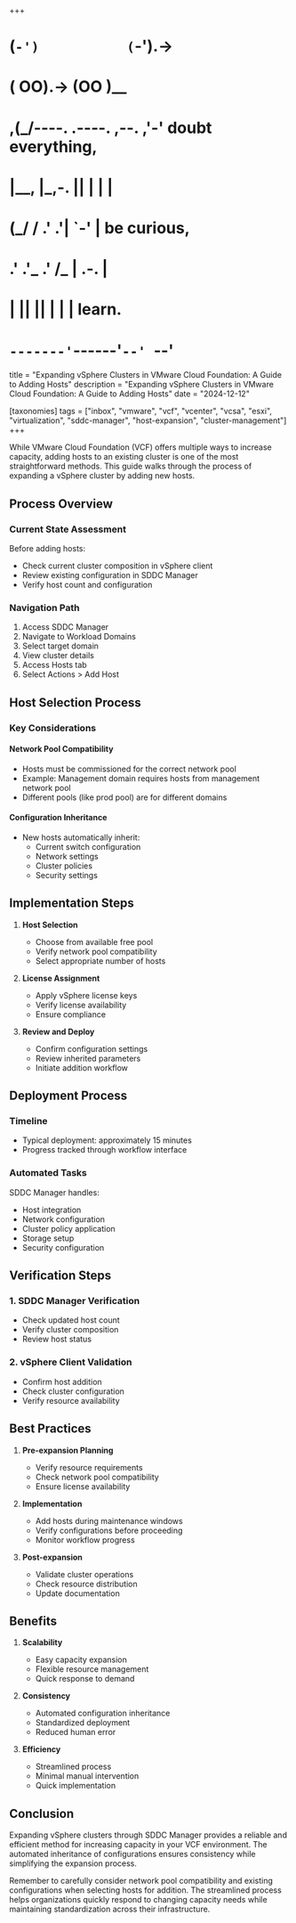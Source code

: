 +++
#   (`-')           (`-').->
#   ( OO).->        (OO )__
# ,(_/----. .----. ,--. ,'-' doubt everything,
# |__,    |\_,-.  ||  | |  |
#  (_/   /    .' .'|  `-'  | be curious,
#  .'  .'_  .'  /_ |  .-.  |
# |       ||      ||  | |  | learn.
# `-------'`------'`--' `--'

title = "Expanding vSphere Clusters in VMware Cloud Foundation: A Guide to Adding Hosts"
description = "Expanding vSphere Clusters in VMware Cloud Foundation: A Guide to Adding Hosts"
date = "2024-12-12"

[taxonomies]
tags = ["inbox", "vmware", "vcf", "vcenter", "vcsa", "esxi", "virtualization", "sddc-manager", "host-expansion", "cluster-management"]
+++

While VMware Cloud Foundation (VCF) offers multiple ways to increase capacity, adding hosts to an existing cluster is one of the most straightforward methods. This guide walks through the process of expanding a vSphere cluster by adding new hosts.

## Process Overview

### Current State Assessment
Before adding hosts:
- Check current cluster composition in vSphere client
- Review existing configuration in SDDC Manager
- Verify host count and configuration

### Navigation Path
1. Access SDDC Manager
2. Navigate to Workload Domains
3. Select target domain
4. View cluster details
5. Access Hosts tab
6. Select Actions > Add Host

## Host Selection Process

### Key Considerations

#### Network Pool Compatibility
- Hosts must be commissioned for the correct network pool
- Example: Management domain requires hosts from management network pool
- Different pools (like prod pool) are for different domains

#### Configuration Inheritance
- New hosts automatically inherit:
    - Current switch configuration
    - Network settings
    - Cluster policies
    - Security settings

## Implementation Steps

1. **Host Selection**
    - Choose from available free pool
    - Verify network pool compatibility
    - Select appropriate number of hosts

2. **License Assignment**
    - Apply vSphere license keys
    - Verify license availability
    - Ensure compliance

3. **Review and Deploy**
    - Confirm configuration settings
    - Review inherited parameters
    - Initiate addition workflow

## Deployment Process

### Timeline
- Typical deployment: approximately 15 minutes
- Progress tracked through workflow interface

### Automated Tasks
SDDC Manager handles:
- Host integration
- Network configuration
- Cluster policy application
- Storage setup
- Security configuration

## Verification Steps

### 1. SDDC Manager Verification
- Check updated host count
- Verify cluster composition
- Review host status

### 2. vSphere Client Validation
- Confirm host addition
- Check cluster configuration
- Verify resource availability

## Best Practices

1. **Pre-expansion Planning**
    - Verify resource requirements
    - Check network pool compatibility
    - Ensure license availability

2. **Implementation**
    - Add hosts during maintenance windows
    - Verify configurations before proceeding
    - Monitor workflow progress

3. **Post-expansion**
    - Validate cluster operations
    - Check resource distribution
    - Update documentation

## Benefits

1. **Scalability**
    - Easy capacity expansion
    - Flexible resource management
    - Quick response to demand

2. **Consistency**
    - Automated configuration inheritance
    - Standardized deployment
    - Reduced human error

3. **Efficiency**
    - Streamlined process
    - Minimal manual intervention
    - Quick implementation

## Conclusion

Expanding vSphere clusters through SDDC Manager provides a reliable and efficient method for increasing capacity in your VCF environment. The automated inheritance of configurations ensures consistency while simplifying the expansion process.

Remember to carefully consider network pool compatibility and existing configurations when selecting hosts for addition. The streamlined process helps organizations quickly respond to changing capacity needs while maintaining standardization across their infrastructure.
